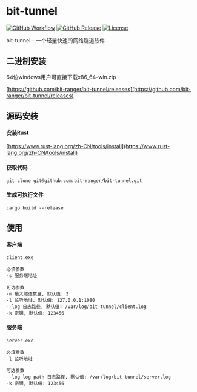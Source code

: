 # bit-tunnel

[![GitHub Workflow](https://img.shields.io/github/workflow/status/bit-ranger/bit-tunnel/Rust)](https://github.com/bit-ranger/bit-tunnel/actions)
[![GitHub Release](https://img.shields.io/github/v/release/bit-ranger/bit-tunnel?include_prereleases)](https://github.com/bit-ranger/bit-tunnel/releases/latest)
[![License](https://img.shields.io/github/license/bit-ranger/bit-tunnel)](https://github.com/bit-ranger/bit-tunnel/blob/master/LICENSE)

bit-tunnel - 一个轻量快速的网络隧道软件


## 二进制安装
    
64位windows用户可直接下载x86_64-win.zip

[https://github.com/bit-ranger/bit-tunnel/releases](https://github.com/bit-ranger/bit-tunnel/releases)

## 源码安装

#### 安装Rust

[https://www.rust-lang.org/zh-CN/tools/install](https://www.rust-lang.org/zh-CN/tools/install)
    
#### 获取代码

    git clone git@github.com:bit-ranger/bit-tunnel.git
    
#### 生成可执行文件

    cargo build --release

    
## 使用

#### 客户端
    
    client.exe 
     
    必填参数
    -s 服务端地址
        
    可选参数
    -m 最大隧道数量, 默认值: 2
    -l 监听地址, 默认值: 127.0.0.1:1080
    --log 日志路径, 默认值: /var/log/bit-tunnel/client.log
    -k 密钥, 默认值: 123456
         
#### 服务端

    server.exe 
    
    必填参数
    -l 监听地址 
    
    可选参数
    --log log-path 日志路径, 默认值: /var/log/bit-tunnel/server.log
    -k 密钥, 默认值: 123456

    


